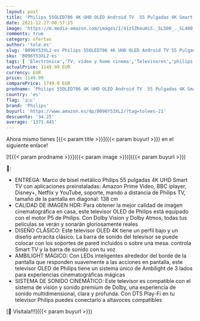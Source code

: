 ```yaml
---
layout: post
title: 'Philips 55OLED706 4K UHD OLED Android TV  55 Pulgadas 4K Smart TV con Ambilight  Imagen Vibrante HDR  Visión Dolby y Sonido cinematico Atmos  Soporte de Google y Alexa'
date: 2021-12-27 08:57:15
image: 'https://m.media-amazon.com/images/I/41zSZKeuHiS._SL500_._SL400_.jpg'
comments: true
category: ofertas
author: 'tole.es'
slug: 'B096Y53XL2-es Philips 55OLED706 4K UHD OLED Android TV 55 Pulgadas 4K...'
sku: 'B096Y53XL2-es'
tags: [ 'Electrónica','TV, vídeo y home cinema','Televisores','philips','smart','tv', ]
actualPrice: 1149.99 EUR
currency: EUR
price: 1149.99
comparePrice: 1749.0 EUR
prodname: 'Philips 55OLED706 4K UHD OLED Android TV  55 Pulgadas 4K Smart TV con Ambilight  Imagen Vibrante HDR  Visión Dolby y Sonido cinematico Atmos  Soporte de Google y Alexa'
country: 'es'
flag: '🇪🇸'
brand: 'Philips'
buyurl: 'https://www.amazon.es/dp/B096Y53XL2/?tag=tolees-21'
descuento: '34.25'
average: '1371.445'
---
```


Ahora mismo tienes [{{< param title >}}]({{< param buyurl >}}) en el siguiente enlace!

[![{{< param prodname >}}]({{< param image >}})]({{< param buyurl >}})

🔎:

- ENTREGA: Marco de bisel metálico Philips 55 pulgadas 4K UHD Smart TV con aplicaciones preinstaladas: Amazon Prime Video, BBC iplayer, Disney+, Netflix y YouTube, soporte, mando a distancia de Philips TV, tamaño de la pantalla en diagonal: 138 cm
- CALIDAD DE IMAGEN HDR: Para obtener la mejor calidad de imagen cinematográfica en casa, este televisor OLED de Philips está equipado con el motor P5 de Philips. Con Dolby Vision y Dolby Atmos, todas tus películas se verán y sonarán gloriosamente reales
- DISEÑO CLÁSICO: Este televisor OLED 4K tiene un perfil bajo y un diseño antracita clásico. La barra de sonido del televisor se puede colocar con los soportes de pared incluidos o sobre una mesa. controla Smart TV y la barra de sonido con tu voz
- AMBILIGHT MÁGICO: Con LEDs inteligentes alrededor del borde de la pantalla que responden suavemente a las acciones en pantalla, este televisor OLED de Philips tiene un sistema único de Ambilight de 3 lados para experiencias cinematográficas mágicas
- SISTEMA DE SONIDO CINEMÁTICO: Este televisor es compatible con el sistema de visión y sonido premium de Dolby, una experiencia de sonido multidimensional, clara y profunda. Con DTS Play-Fi en tu televisor Philips puedes conectarlo a altavoces compatibles

[🛒 Visítala!!!]({{< param buyurl >}})
